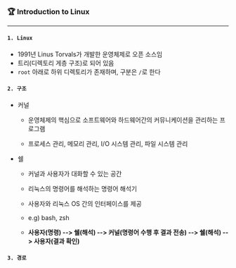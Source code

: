 ### 🏆 Introduction to Linux

---

#### `1. Linux`

- 1991년 Linus Torvals가 개발한 운영체제로 오픈 소스임
- 트리(디렉토리 게층 구조)로 되어 있음
- `root` 아래로 하위 디렉토리가 존재하며, 구분은 `/`로 한다



#### `2. 구조`

- 커널

  - 운영체제의 핵심으로 소프트웨어와 하드웨어간의 커뮤니케이션을 관리하는 프로그램

  - 프로세스 관리, 메모리 관리, I/O 시스템 관리, 파일 시스템 관리

- 쉘

  - 커널과 사용자가 대화할 수 있는 공간
  - 리눅스의 명령어를 해석하는 명령어 해석기
  - 사용자와 리눅스 OS 간의 인터페이스를 제공
  - e.g) bash, zsh

  - **사용자(명령) --> 쉘(해석) --> 커널(명령어 수행 후 결과 전송) --> 쉘(해석) --> 사용자(결과 확인)**



#### `3. 경로`

